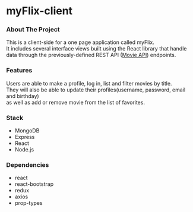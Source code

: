 # myFlix-client

### About The Project
This is a client-side for a one page application called myFlix.<br>
It includes several interface views built using the React library
that handle data through the previously-defined REST API (<a href="https://github.com/JokaMilen/movie_api">Movie API</a>) endpoints.

### Features
Users are able to make a profile, log in, list and filter movies by title.<br>
They will also be able to update their profiles(username, password, email and birthday)<br>
as well as add or remove movie from the list of favorites.

### Stack
- MongoDB
- Express
- React
- Node.js

### Dependencies
- react
- react-bootstrap
- redux
- axios
- prop-types


